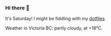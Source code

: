 ### Hi there :wave:

It's Saturday! I might be fiddling with my [dotfiles](https://github.com/bewuethr/dotfiles).

Weather in Victoria BC: partly cloudy, at +18°C.
